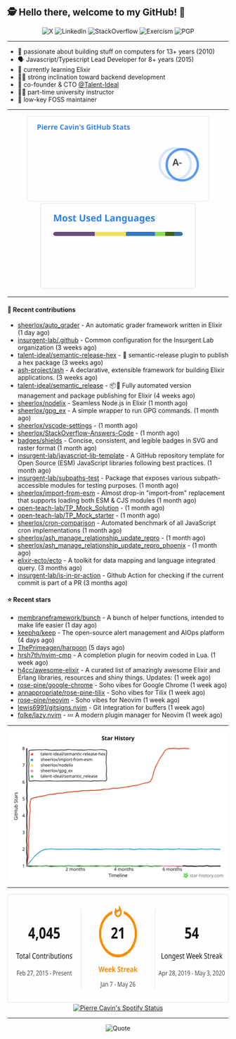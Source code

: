 <h2 style="display:inline" align="center">🕵️ Hello there, welcome to my GitHub! 👋</h2>
<br />
<p align="center">
    <a href="https://links.sherlox.io/gh-x" target="_blank" style="text-decoration: none;">
        <img src="https://img.shields.io/badge/-000000?style=flat-square&logo=X" alt="X">
    </a>
    <a href="https://links.sherlox.io/github-linkedin" target="_blank" style="text-decoration: none;">
        <img src="https://img.shields.io/badge/LinkedIn-0077b5?style=flat-square&logo=linkedin" alt="LinkedIn">
    </a>
    <a href="https://links.sherlox.io/github-stackoverflow" target="_blank" style="text-decoration: none;">
        <img src="https://img.shields.io/badge/StackOverflow-9a9c9f?style=flat-square&logo=StackOverflow" alt="StackOverflow">
    </a>
    <a href="https://links.sherlox.io/github-exercism" target="_blank" style="text-decoration: none;">
        <img src="https://img.shields.io/badge/Exercism-7600fe?style=flat-square&logo=Exercism" alt="Exercism">
    </a>
    <a href="https://pgp.mit.edu/pks/lookup?op=get&search=0x48D089FE8FC01A4E7E88EE9611567DFABCB9256E" target="_blank" style="text-decoration: none;">
        <img src="https://img.shields.io/badge/pgp-0x11567DFABCB9256E-313131?style=flat&labelColor=313131&color=313131" alt="PGP">
    </a>
</p>

---

<ul>
    <li>👴 passionate about building stuff on computers for 13+ years (2010)</li>
    <li>🗣 Javascript/Typescript Lead Developer for 8+ years (2015)</li>
    <li>💜 currently learning Elixir</li>
    <li>🧑‍💻 strong inclination toward backend development</li>
    <li>👷 co-founder & CTO <a href="https://github.com/Talent-Ideal">@Talent-Ideal</a></li>
    <li>🧑‍🏫 part-time university instructor</li>
    <li>🫶 low-key FOSS maintainer</li>
</ul>

---

<div align="center">
  <a href="https://github-readme-stats.sherlox.io" style="display: inline-block;">
    <img src="assets/stats.svg" alt="Pierre Cavin's Github stats" height="195px" />
  </a>
  
  <a href="https://github-readme-stats.sherlox.io" style="display: inline-block;">
    <img src="assets/top-langs.svg" alt="Pierre Cavin's Most used languages" height="195px" />
  </a>
</div>

---

#### 🫶 Recent contributions

- [sheerlox/auto_grader](https://github.com/sheerlox/auto_grader) - An automatic grader framework written in Elixir (1 day ago)
- [insurgent-lab/.github](https://github.com/insurgent-lab/.github) - Common configuration for the Insurgent Lab organization (3 weeks ago)
- [talent-ideal/semantic-release-hex](https://github.com/talent-ideal/semantic-release-hex) - 🚢 semantic-release plugin to publish a hex package (3 weeks ago)
- [ash-project/ash](https://github.com/ash-project/ash) - A declarative, extensible framework for building Elixir applications. (3 weeks ago)
- [talent-ideal/semantic_release](https://github.com/talent-ideal/semantic_release) - 📦🚀 Fully automated version management and package publishing for Elixir (4 weeks ago)
- [sheerlox/nodelix](https://github.com/sheerlox/nodelix) - Seamless Node.js in Elixir (1 month ago)
- [sheerlox/gpg_ex](https://github.com/sheerlox/gpg_ex) - A simple wrapper to run GPG commands. (1 month ago)
- [sheerlox/vscode-settings](https://github.com/sheerlox/vscode-settings) -  (1 month ago)
- [sheerlox/StackOverflow-Answers-Code](https://github.com/sheerlox/StackOverflow-Answers-Code) -  (1 month ago)
- [badges/shields](https://github.com/badges/shields) - Concise, consistent, and legible badges in SVG and raster format (1 month ago)
- [insurgent-lab/javascript-lib-template](https://github.com/insurgent-lab/javascript-lib-template) - A GitHub repository template for Open Source (ESM) JavaScript libraries following best practices. (1 month ago)
- [insurgent-lab/subpaths-test](https://github.com/insurgent-lab/subpaths-test) - Package that exposes various subpath-accessible modules for testing purposes. (1 month ago)
- [sheerlox/import-from-esm](https://github.com/sheerlox/import-from-esm) - Almost drop-in &#34;import-from&#34; replacement that supports loading both ESM &amp; CJS modules (1 month ago)
- [open-teach-lab/TP_Mock_Solution](https://github.com/open-teach-lab/TP_Mock_Solution) -  (1 month ago)
- [open-teach-lab/TP_Mock_starter](https://github.com/open-teach-lab/TP_Mock_starter) -  (1 month ago)
- [sheerlox/cron-comparison](https://github.com/sheerlox/cron-comparison) - Automated benchmark of all JavaScript cron implementations (1 month ago)
- [sheerlox/ash_manage_relationship_update_repro](https://github.com/sheerlox/ash_manage_relationship_update_repro) -  (1 month ago)
- [sheerlox/ash_manage_relationship_update_repro_phoenix](https://github.com/sheerlox/ash_manage_relationship_update_repro_phoenix) -  (1 month ago)
- [elixir-ecto/ecto](https://github.com/elixir-ecto/ecto) - A toolkit for data mapping and language integrated query. (3 months ago)
- [insurgent-lab/is-in-pr-action](https://github.com/insurgent-lab/is-in-pr-action) - Github Action for checking if the current commit is part of a PR (3 months ago)

#### ⭐ Recent stars

- [membraneframework/bunch](https://github.com/membraneframework/bunch) - A bunch of helper functions, intended to make life easier (1 day ago)
- [keephq/keep](https://github.com/keephq/keep) - The open-source alert management and AIOps platform (4 days ago)
- [ThePrimeagen/harpoon](https://github.com/ThePrimeagen/harpoon) (5 days ago)
- [hrsh7th/nvim-cmp](https://github.com/hrsh7th/nvim-cmp) - A completion plugin for neovim coded in Lua. (1 week ago)
- [h4cc/awesome-elixir](https://github.com/h4cc/awesome-elixir) - A curated list of amazingly awesome Elixir and Erlang libraries, resources and shiny things. Updates: (1 week ago)
- [rose-pine/google-chrome](https://github.com/rose-pine/google-chrome) - Soho vibes for Google Chrome (1 week ago)
- [annappropriate/rose-pine-tilix](https://github.com/annappropriate/rose-pine-tilix) - Soho vibes for Tilix (1 week ago)
- [rose-pine/neovim](https://github.com/rose-pine/neovim) - Soho vibes for Neovim (1 week ago)
- [lewis6991/gitsigns.nvim](https://github.com/lewis6991/gitsigns.nvim) - Git integration for buffers (1 week ago)
- [folke/lazy.nvim](https://github.com/folke/lazy.nvim) - 💤 A modern plugin manager for Neovim (1 week ago)

---

<p align="center">
    <a href="https://star-history.com/#sheerlox/import-from-esm&sheerlox/nodelix&sheerlox/gpg_ex&talent-ideal/semantic_release&talent-ideal/semantic-release-hex&Timeline" target="_blank" style="text-decoration: none;">
        <img src="assets/star-history.svg" alt="Pierre Cavin's Star History Chart">
    </a>
</p>

---

<div align="center">
  <a href="https://github-readme-streak-stats.herokuapp.com" style="display: inline-block;">
    <img src="assets/streak-stats.svg" alt="Pierre Cavin's GitHub Streak Stats" height="247px" />
  </a>

  <a href="https://links.sherlox.io/github-spotify" style="display: inline-block;">
    <img src="https://spotify-github-profile.vercel.app/api/view?uid=6ridtm5cbc0y9bf5qmtqpoupv&cover_image=true&theme=default&show_offline=false&background_color=121212&interchange=true&bar_color_cover=true" alt="Pierre Cavin's Spotify Status" height="240px" />
  </a>
</div>

---



<p align="center">
    <a href="https://github.com/piyushsuthar/github-readme-quotes" target="_blank" style="text-decoration: none;">
        <img src="https://quotes-github-readme.vercel.app/api?type=horizontal&quote=Inaction%20will%20cause%20a%20man%20to%20sink%20into%20the%20slough%20of%20despond%20and%20vanish%20without%20a%20trace.&author=Farley%20Mowat" alt="Quote">
    </a>
</p>
